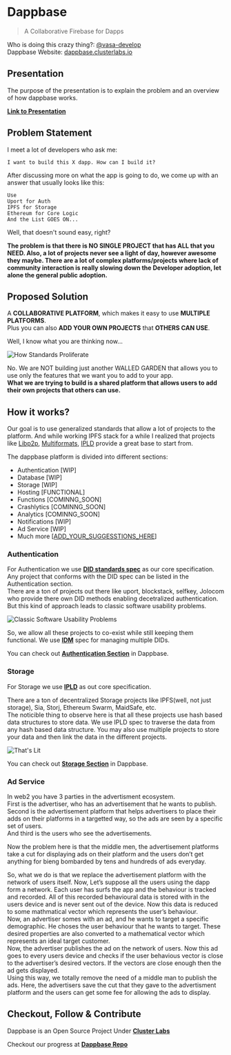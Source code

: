 # Dappbase
> A Collaborative Firebase for Dapps

Who is doing this crazy thing?: [@vasa-develop](https://github.com/vasa-develop)<br />
Dappbase Website: [dappbase.clusterlabs.io](https://dappbase.clusterlabs.io)


## Presentation

The purpose of the presentation is to explain the problem and an overview of how dappbase works.

[**Link to Presentation**](https://bit.ly/2JFH6eE)


## Problem Statement

I meet a lot of developers who ask me:

```
I want to build this X dapp. How can I build it?
```

After discussing more on what the app is going to do, we come up with an answer that usually looks like this:

```
Use 
Uport for Auth
IPFS for Storage
Ethereum for Core Logic
And the List GOES ON...
```

Well, that doesn't sound easy, right?

**The problem is that there is NO SINGLE PROJECT that has ALL that you NEED. Also, a lot of projects never see a light of day, however awesome they maybe. There are a lot of complex platforms/projects where lack of community interaction is really slowing down the Developer adoption, let alone the general public adoption.**


## Proposed Solution

A **COLLABORATIVE PLATFORM**, which makes it easy to use **MULTIPLE PLATFORMS**.<br /> 
Plus you can also **ADD YOUR OWN PROJECTS** that **OTHERS CAN USE**.

Well, I know what you are thinking now...

![How Standards Proliferate](https://imgs.xkcd.com/comics/standards.png)

No. We are NOT building just another WALLED GARDEN that allows you to use only the features that we want you to add to your app.
<br />
**What we are trying to build is a shared platform that allows users to add their own projects that others can use.**

## How it works?

Our goal is to use generalized standards that allow a lot of projects to the platform. And while working IPFS stack for a while I realized that projects like [Libp2p](http://libp2p.io), [Multiformats](http://multiformats.io), [IPLD](http://ipld.io) provide a great base to start from.


The dappbase platform is divided into different sections:
- Authentication [WIP]
- Database [WIP]
- Storage [WIP]
- Hosting [FUNCTIONAL]
- Functions [COMINNG_SOON]
- Crashlytics [COMINNG_SOON]
- Analytics [COMINNG_SOON]
- Notifications [WIP]
- Ad Service [WIP]
- Much more [[ADD_YOUR_SUGGESSTIONS_HERE](https://forms.gle/ju8v9DQLz1oNXrFE8)]

### Authentication

For Authentication we use [**DID standards spec**](https://w3c-ccg.github.io/did-spec/) as our core specification.<br />
Any project that conforms with the DID spec can be listed in the Authentication section. <br />
There are a ton of projects out there like uport, blockstack, selfkey, Jolocom who provide there own DID methods enabling decetralized authentication. But this kind of approach leads to classic software usability problems.

![Classic Software Usability Problems](https://i.pinimg.com/originals/13/64/cc/1364cca87c3eea53849a5adf11b12507.png)

So, we allow all these projects to co-exist while still keeping them functional. We use [**IDM**](https://github.com/ipfs-shipyard/pm-idm) spec for managing multiple DIDs.


You can check out [**Authentication Section**](http://dappbase.clusterlabs.io/) in Dappbase.


### Storage

For Storage we use [**IPLD**](http://ipld.io) as out core specification.


There are a ton of decentralized Storage projects like IPFS(well, not just storage), Sia, Storj, Ethereum Swarm, MaidSafe, etc.<br />
The noticible thing to observe here is that all these projects use hash based data structures to store data. We use IPLD spec to traverse the data from any hash based data structure. You may also use multiple projects to store your data and then link the data in the different projects.

![That's Lit](https://media.giphy.com/media/jba8ucWVAhG9VcUkx9/giphy.gif)

You can check out [**Storage Section**](http://dappbase.clusterlabs.io/storage) in Dappbase.


### Ad Service

In web2 you have 3 parties in the advertisment ecosystem.<br />
First is the advertiser, who has an advertisement that he wants to publish.<br />
Second is the advertisement platform that helps advertisers to place their adds on their platforms in a targetted way, so the ads are seen by a specific set of users.<br />
And third is the users who see the advertisements.


Now the problem here is that the middle men, the advertisement platforms take a cut for displaying ads on their platform and the users don’t get anything for bieng bombarded by tens and hundreds of ads everyday.


So, what we do is that we replace the advertisement platform with the network of users itself.
Now, Let’s suppose all the users using the dapp form a network. Each user has surfs the app and the behaviour is tracked and recorded. All of this recorded behavioural data is stored with in the users device and is never sent out of the device. Now this data is reduced to some mathmatical vector which represents the user’s behaviour. <br />
Now, an advertiser somes with an ad, and he wants to target a specific demographic. He choses the user behaviour that he wants to target. These desired properties are also converted to a mathematical vector which represents an ideal target customer.<br />
Now, the advertiser publishes the ad on the network of users. Now this ad goes to every users device and checks if the user behavious vector is close to the advertiser’s desired vectors. If the vectors are close enough then the ad gets displayed.<br />
Using this way, we totally remove the need of a middle man to publish the ads. Here, the advertisers save the cut that they gave to the advertisment platform and the users can get some fee for allowing the ads to display.


## Checkout, Follow & Contribute

Dappbase is an Open Source Project Under [**Cluster Labs**](https://github.com/cluster-labs/)

Checkout our progress at [**Dappbase Repo**](https://github.com/cluster-labs/dappbase)